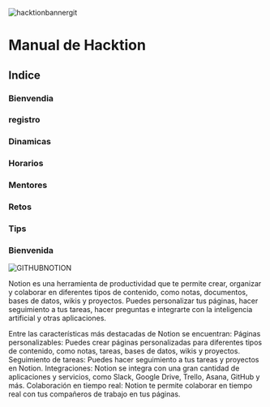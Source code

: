 
![hacktionbannergit](https://github.com/xVrzBx/Hacktion/assets/91161604/7a20a031-d492-47fd-bf32-0e85189e6278)


# Manual de Hacktion

## Indice 

### Bienvendia 
### registro 
### Dinamicas 
### Horarios 
### Mentores
### Retos 
###  Tips 

### Bienvenida 
![GITHUBNOTION](https://github.com/xVrzBx/Hacktion/assets/91161604/932d7e99-a0b2-4f72-a378-30a87a4e0a7a)

Notion es una herramienta de productividad que te permite crear, organizar y colaborar en diferentes tipos de contenido, como notas, documentos, bases de datos, wikis y proyectos. Puedes personalizar tus páginas, hacer seguimiento a tus tareas, hacer preguntas e integrarte con la inteligencia artificial y otras aplicaciones.

Entre las características más destacadas de Notion se encuentran:
Páginas personalizables: Puedes crear páginas personalizadas para diferentes tipos de contenido, como notas, tareas, bases de datos, wikis y proyectos. 
Seguimiento de tareas: Puedes hacer seguimiento a tus tareas y proyectos en Notion. 
Integraciones: Notion se integra con una gran cantidad de aplicaciones y servicios, como Slack, Google Drive, Trello, Asana, GitHub y más.
Colaboración en tiempo real: Notion te permite colaborar en tiempo real con tus compañeros de trabajo en tus páginas. 
